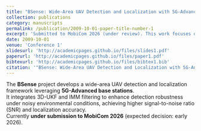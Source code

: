 ```yaml
---
title: "BSense: Wide-Area UAV Detection and Localization with 5G-Advanced Base Station"
collection: publications
category: manuscripts
permalink: /publication/2009-10-01-paper-title-number-1
excerpt: 'Submitted to MobiCom 2026 (under review). This work focuses on UAV detection and localization using 5G-Advanced base stations and hybrid IMM-UKF tracking.'
date: 2009-10-01
venue: 'Conference 1'
slidesurl: 'http://academicpages.github.io/files/slides1.pdf'
paperurl: 'http://academicpages.github.io/files/paper1.pdf'
bibtexurl: 'http://academicpages.github.io/files/bibtex1.bib'
citation: '"BSense: Wide-Area UAV Detection and Localization with 5G-Advanced Base Station." <i>Submitted to MobiCom 2026</i>."'
---
```

The **BSense** project develops a wide-area UAV detection and localization framework leveraging **5G-Advanced base stations**.  
It integrates 3D-UKF and IMM filtering to enhance detection robustness under noisy environmental conditions, achieving higher signal-to-noise ratio (SNR) and localization accuracy.  
Currently **under submission to MobiCom 2026** (expected decision: early 2026).
